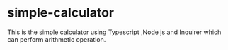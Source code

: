 # simple-calculator
This is the simple calculator using Typescript ,Node js and Inquirer which can perform arithmetic operation.
